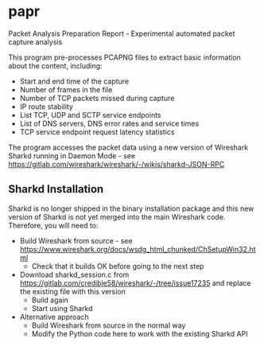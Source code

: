 # papr
Packet Analysis Preparation Report - Experimental automated packet capture analysis

This program pre-processes PCAPNG files to extract basic information about the content, including:

* Start and end time of the capture
* Number of frames in the file
* Number of TCP packets missed during capture
* IP route stability
* List TCP, UDP and SCTP service endpoints
* List of DNS servers, DNS error rates and service times
* TCP service endpoint request latency statistics

The program accesses the packet data using a new version of Wireshark Sharkd running in Daemon Mode - see https://gitlab.com/wireshark/wireshark/-/wikis/sharkd-JSON-RPC

## Sharkd Installation

Sharkd is no longer shipped in the binary installation package and this new version of Sharkd is not yet merged into the main Wireshark code.  Therefore, you will need to:

* Build Wireshark from source - see https://www.wireshark.org/docs/wsdg_html_chunked/ChSetupWin32.html
  * Check that it builds OK before going to the next step
* Download sharkd_session.c from https://gitlab.com/credible58/wireshark/-/tree/issue17235 and replace the existing file with this version
  * Build again
  * Start using Sharkd
* Alternative approach
  * Build Wireshark from source in the normal way
  * Modify the Python code here to work with the existing Sharkd API
